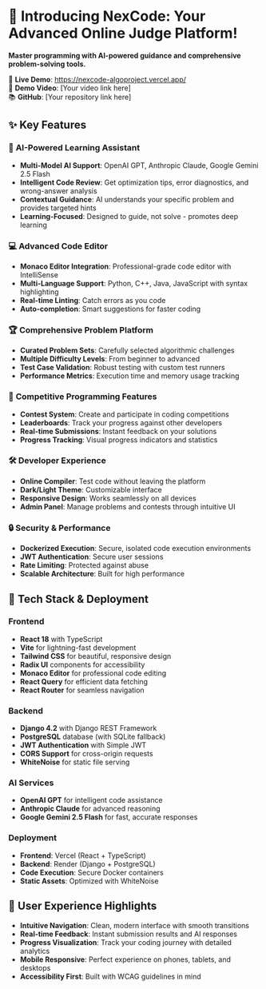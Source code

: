 # 🚀 Introducing NexCode: Your Advanced Online Judge Platform!

**Master programming with AI-powered guidance and comprehensive problem-solving tools.**

🔗 **Live Demo**: https://nexcode-algoproject.vercel.app/  
🎥 **Demo Video**: [Your video link here]  
📚 **GitHub**: [Your repository link here]

## ✨ Key Features

### 🤖 **AI-Powered Learning Assistant**
- **Multi-Model AI Support**: OpenAI GPT, Anthropic Claude, Google Gemini 2.5 Flash
- **Intelligent Code Review**: Get optimization tips, error diagnostics, and wrong-answer analysis
- **Contextual Guidance**: AI understands your specific problem and provides targeted hints
- **Learning-Focused**: Designed to guide, not solve - promotes deep learning

### 💻 **Advanced Code Editor**
- **Monaco Editor Integration**: Professional-grade code editor with IntelliSense
- **Multi-Language Support**: Python, C++, Java, JavaScript with syntax highlighting
- **Real-time Linting**: Catch errors as you code
- **Auto-completion**: Smart suggestions for faster coding

### 🏆 **Comprehensive Problem Platform**
- **Curated Problem Sets**: Carefully selected algorithmic challenges
- **Multiple Difficulty Levels**: From beginner to advanced
- **Test Case Validation**: Robust testing with custom test runners
- **Performance Metrics**: Execution time and memory usage tracking

### 🎯 **Competitive Programming Features**
- **Contest System**: Create and participate in coding competitions
- **Leaderboards**: Track your progress against other developers
- **Real-time Submissions**: Instant feedback on your solutions
- **Progress Tracking**: Visual progress indicators and statistics

### 🛠️ **Developer Experience**
- **Online Compiler**: Test code without leaving the platform
- **Dark/Light Theme**: Customizable interface
- **Responsive Design**: Works seamlessly on all devices
- **Admin Panel**: Manage problems and contests through intuitive UI

### 🔒 **Security & Performance**
- **Dockerized Execution**: Secure, isolated code execution environments
- **JWT Authentication**: Secure user sessions
- **Rate Limiting**: Protected against abuse
- **Scalable Architecture**: Built for high performance

## 🔧 Tech Stack & Deployment

### **Frontend**
- **React 18** with TypeScript
- **Vite** for lightning-fast development
- **Tailwind CSS** for beautiful, responsive design
- **Radix UI** components for accessibility
- **Monaco Editor** for professional code editing
- **React Query** for efficient data fetching
- **React Router** for seamless navigation

### **Backend**
- **Django 4.2** with Django REST Framework
- **PostgreSQL** database (with SQLite fallback)
- **JWT Authentication** with Simple JWT
- **CORS Support** for cross-origin requests
- **WhiteNoise** for static file serving

### **AI Services**
- **OpenAI GPT** for intelligent code assistance
- **Anthropic Claude** for advanced reasoning
- **Google Gemini 2.5 Flash** for fast, accurate responses

### **Deployment**
- **Frontend**: Vercel (React + TypeScript)
- **Backend**: Render (Django + PostgreSQL)
- **Code Execution**: Secure Docker containers
- **Static Assets**: Optimized with WhiteNoise

## 🎨 User Experience Highlights

- **Intuitive Navigation**: Clean, modern interface with smooth transitions
- **Real-time Feedback**: Instant submission results and AI responses
- **Progress Visualization**: Track your coding journey with detailed analytics
- **Mobile Responsive**: Perfect experience on phones, tablets, and desktops
- **Accessibility First**: Built with WCAG guidelines in mind

